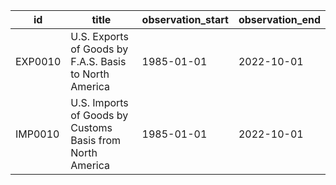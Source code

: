 | id      | title                                                     | observation_start   | observation_end   |
|---------|-----------------------------------------------------------|---------------------|-------------------|
| EXP0010 | U.S. Exports of Goods by F.A.S. Basis to North America    | 1985-01-01          | 2022-10-01        |
| IMP0010 | U.S. Imports of Goods by Customs Basis from North America | 1985-01-01          | 2022-10-01        |